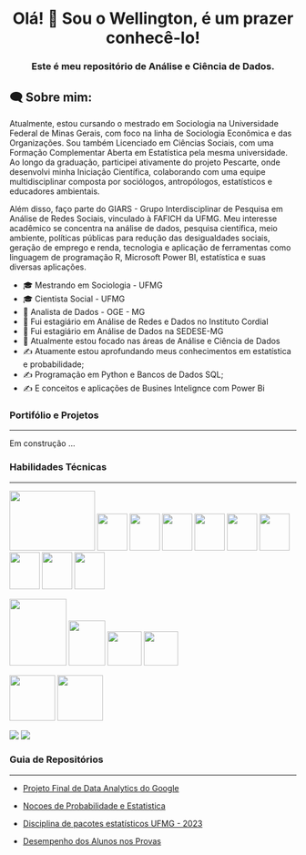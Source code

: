 <h1 align="center">Olá! 👋 Sou o Wellington, é um prazer conhecê-lo!</h1>

<h3 align="center">Este é meu repositório de Análise e Ciência de Dados.</h3>

<h2 align="left">🗨 Sobre mim:</h2>

Atualmente, estou cursando o mestrado em Sociologia na Universidade Federal de Minas Gerais, com foco na linha de Sociologia Econômica e das Organizações. Sou também Licenciado em Ciências Sociais, com uma Formação Complementar Aberta em Estatística pela mesma universidade. Ao longo da graduação, participei ativamente do projeto Pescarte, onde desenvolvi minha Iniciação Científica, colaborando com uma equipe multidisciplinar composta por sociólogos, antropólogos, estatísticos e educadores ambientais.

Além disso, faço parte do GIARS - Grupo Interdisciplinar de Pesquisa em Análise de Redes Sociais, vinculado à FAFICH da UFMG. Meu interesse acadêmico se concentra na análise de dados, pesquisa científica, meio ambiente, políticas públicas para redução das desigualdades sociais, geração de emprego e renda, tecnologia e aplicação de ferramentas como linguagem de programação R, Microsoft Power BI, estatística e suas diversas aplicações.

* :mortar_board: Mestrando em Sociologia - UFMG
* :mortar_board: Cientista Social - UFMG
* :office: Analista de Dados - OGE - MG
* :office: Fui estagiário em Análise de Redes e Dados no Instituto Cordial
* :office: Fui estagiário em Análise de Dados na SEDESE-MG
* :rocket: Atualmente estou focado nas áreas de Análise e Ciência de Dados
* ✍️ Atuamente estou aprofundando meus conhecimentos em estatística e probabilidade;
* ✍️ Programação em Python e Bancos de Dados SQL;
* ✍️ E conceitos e aplicações de Busines Intelignce com Power Bi
  
### Portifólio e Projetos
---
Em construção ...

### Habilidades Técnicas
---
<img src="https://www.r-project.org/Rlogo.png" width="150" height="105"> <img src ="https://github.com/welli45/welli45/assets/74972381/9cc2e420-8876-42f9-b67a-2eb5f1172698" width="53,6" height="65"> <img src = "https://www.tidyverse.org/css/images/hex/dplyr.png" width="53,6" height="65">  <img src = "https://www.tidyverse.org/css/images/hex/tidyr.png" width="53,6" height="65"> <img src = "https://www.tidyverse.org/css/images/hex/tibble.png" width="53,6" height="65"> <img src = "https://www.tidyverse.org/css/images/hex/stringr.png" width="53,6" height="65"> <img src = "https://www.tidyverse.org/css/images/hex/purrr.png" width="53,6" height="65"> <img src = "https://www.tidyverse.org/css/images/hex/ggplot2.png" width="53,6" height="65"> <img src = "https://www.tidyverse.org/css/images/hex/forcats.png" width="53,6" height="65"> <img src=https://rstudio.github.io/cheatsheets/html/images/logo-rmarkdown.png width="53,6" height="65">


<img src = "https://s3.dualstack.us-east-2.amazonaws.com/pythondotorg-assets/media/community/logos/python-logo-only.png" width="100,7" height="117,8"> <img src ="https://upload.wikimedia.org/wikipedia/commons/thumb/2/22/Pandas_mark.svg/449px-Pandas_mark.svg.png?20200210000431"  width="64,9" height="79,9"> <img src="https://numpy.org/images/logo.svg" width="60" height="60"> <img src = "https://jupyter.org/assets/homepage/main-logo.svg" width="60" height="60">

<img src = "https://upload.wikimedia.org/wikipedia/commons/thumb/3/34/Microsoft_Office_Excel_%282019%E2%80%93present%29.svg/512px-Microsoft_Office_Excel_%282019%E2%80%93present%29.svg.png" width="80" height="80"> <img src = "https://upload.wikimedia.org/wikipedia/commons/thumb/c/cf/New_Power_BI_Logo.svg/64px-New_Power_BI_Logo.svg.png" width="80" height="80"> 

<img src="https://upload.wikimedia.org/wikipedia/commons/thumb/a/ae/Google_Sheets_2020_Logo.svg/64px-Google_Sheets_2020_Logo.svg.png"> <img src = "https://seeklogo.com/images/G/google-big-query-logo-AC63E7C329-seeklogo.com.png"> 

 ### Guia de Repositórios
 ---
 * [Projeto Final de Data Analytics do Google](https://github.com/welli45/Projeto-final-de-Data-Analytics-do-Google.git)

* [Nocoes de Probabilidade e Estatistica](https://github.com/welli45/Nocoes-Probabilidade-Estatistica.git)

* [Disciplina de pacotes estatísticos UFMG - 2023](https://github.com/welli45/2023_1-PACOTES-ESTATISTICOS.git)
  
* [ Desempenho dos Alunos nos Provas](https://github.com/welli45/Student-performance-prediction)

<!---
welli45/welli45 is a ✨ special ✨ repository because its `README.md` (this file) appears on your GitHub profile.
You can click the Preview link to take a look at your changes.
--->
